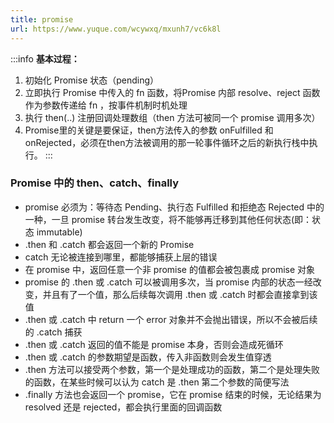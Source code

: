 ```yaml
---
title: promise
url: https://www.yuque.com/wcywxq/mxunh7/vc6k8l
---
```


:::info
**基本过程：**

1. 初始化 Promise 状态（pending）
2. 立即执行 Promise 中传入的 fn 函数，将Promise 内部 resolve、reject 函数作为参数传递给 fn ，按事件机制时机处理
3. 执行 then(..) 注册回调处理数组（then 方法可被同一个 promise 调用多次）
4. Promise里的关键是要保证，then方法传入的参数 onFulfilled 和 onRejected，必须在then方法被调用的那一轮事件循环之后的新执行栈中执行。
   ::: <a name="EUl0K"></a>

### Promise 中的 then、catch、finally

- promise 必须为：等待态 Pending、执行态 Fulfilled 和拒绝态 Rejected 中的一种，一旦 promise 转台发生改变，将不能够再迁移到其他任何状态(即：状态 immutable)
- .then 和 .catch 都会返回一个新的 Promise
- catch 无论被连接到哪里，都能够捕获上层的错误
- 在 promise 中，返回任意一个非 promise 的值都会被包裹成 promise 对象
- promise 的 .then 或 .catch 可以被调用多次，当 promise 内部的状态一经改变，并且有了一个值，那么后续每次调用 .then 或 .catch 时都会直接拿到该值
- .then 或 .catch 中 return 一个 error 对象并不会抛出错误，所以不会被后续的 .catch 捕获
- .then 或 .catch 返回的值不能是 promise 本身，否则会造成死循环
- .then 或 .catch 的参数期望是函数，传入非函数则会发生值穿透
- .then 方法可以接受两个参数，第一个是处理成功的函数，第二个是处理失败的函数，在某些时候可以认为 catch 是 .then 第二个参数的简便写法
- .finally 方法也会返回一个 promise，它在 promise 结束的时候，无论结果为 resolved 还是 rejected，都会执行里面的回调函数
